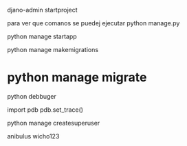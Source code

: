 djano-admin startproject <nombre> <ruta>

para ver que comanos se puedej ejecutar
python manage.py

python manage startapp <nombre>

python manage makemigrations

python manage migrate
=============================
python debbuger

import pdb
    pdb.set_trace()



python manage createsuperuser


anibulus
wicho123